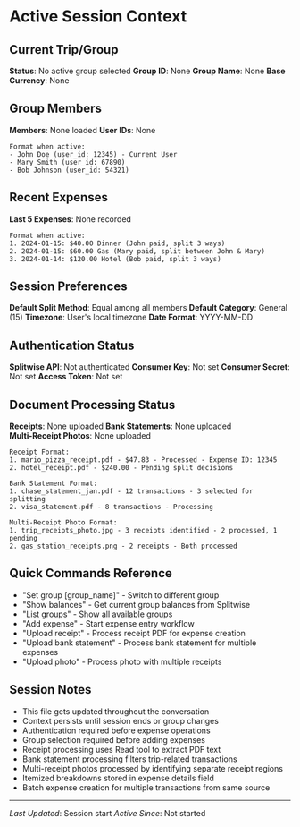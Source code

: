 # Active Session Context

## Current Trip/Group
**Status**: No active group selected
**Group ID**: None
**Group Name**: None
**Base Currency**: None

## Group Members
**Members**: None loaded
**User IDs**: None

```
Format when active:
- John Doe (user_id: 12345) - Current User
- Mary Smith (user_id: 67890)  
- Bob Johnson (user_id: 54321)
```

## Recent Expenses
**Last 5 Expenses**: None recorded

```
Format when active:
1. 2024-01-15: $40.00 Dinner (John paid, split 3 ways)
2. 2024-01-15: $60.00 Gas (Mary paid, split between John & Mary)
3. 2024-01-14: $120.00 Hotel (Bob paid, split 3 ways)
```

## Session Preferences
**Default Split Method**: Equal among all members
**Default Category**: General (15)
**Timezone**: User's local timezone
**Date Format**: YYYY-MM-DD

## Authentication Status
**Splitwise API**: Not authenticated
**Consumer Key**: Not set
**Consumer Secret**: Not set
**Access Token**: Not set

## Document Processing Status
**Receipts**: None uploaded
**Bank Statements**: None uploaded  
**Multi-Receipt Photos**: None uploaded

```
Receipt Format:
1. mario_pizza_receipt.pdf - $47.83 - Processed - Expense ID: 12345
2. hotel_receipt.pdf - $240.00 - Pending split decisions

Bank Statement Format:
1. chase_statement_jan.pdf - 12 transactions - 3 selected for splitting
2. visa_statement.pdf - 8 transactions - Processing

Multi-Receipt Photo Format:
1. trip_receipts_photo.jpg - 3 receipts identified - 2 processed, 1 pending
2. gas_station_receipts.png - 2 receipts - Both processed
```

## Quick Commands Reference
- "Set group [group_name]" - Switch to different group
- "Show balances" - Get current group balances from Splitwise
- "List groups" - Show all available groups
- "Add expense" - Start expense entry workflow
- "Upload receipt" - Process receipt PDF for expense creation
- "Upload bank statement" - Process bank statement for multiple expenses
- "Upload photo" - Process photo with multiple receipts

## Session Notes
- This file gets updated throughout the conversation
- Context persists until session ends or group changes
- Authentication required before expense operations
- Group selection required before adding expenses
- Receipt processing uses Read tool to extract PDF text
- Bank statement processing filters trip-related transactions
- Multi-receipt photos processed by identifying separate receipt regions
- Itemized breakdowns stored in expense details field
- Batch expense creation for multiple transactions from same source

---
*Last Updated*: Session start
*Active Since*: Not started